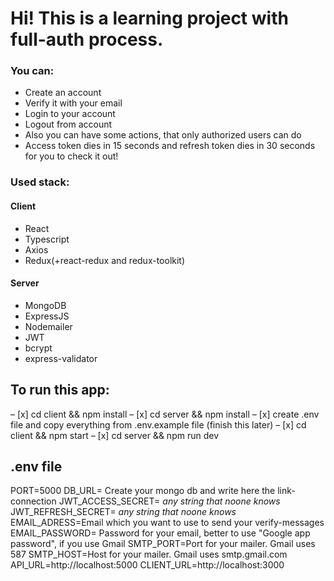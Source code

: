 # Hi! This is a learning project with full-auth process.
### You can: 
* Create an account
* Verify it with your email
* Login to your account
* Logout from account
* Also you can have some actions, that only authorized users can do
* Access token dies in 15 seconds and refresh token dies in 30 seconds for you to check it out!


### Used stack:
#### Client
* React
* Typescript
* Axios
* Redux(+react-redux and redux-toolkit)

#### Server
* MongoDB
* ExpressJS
* Nodemailer
* JWT
* bcrypt
* express-validator


## To run this app:
– [x] cd client && npm install
– [x] cd server && npm install
– [x] create .env file and copy everything from .env.example file (finish this later)
– [x] cd client && npm start
– [x] cd server && npm run dev

## .env file
PORT=5000
DB_URL= Create your mongo db and write here the link-connection
JWT_ACCESS_SECRET= *any string that noone knows*
JWT_REFRESH_SECRET= *any string that noone knows*
EMAIL_ADRESS=Email which you want to use to send your verify-messages
EMAIL_PASSWORD= Password for your email, better to use "Google app password", if you use Gmail
SMTP_PORT=Port for your mailer. Gmail uses 587
SMTP_HOST=Host for your mailer. Gmail uses smtp.gmail.com
API_URL=http://localhost:5000
CLIENT_URL=http://localhost:3000
